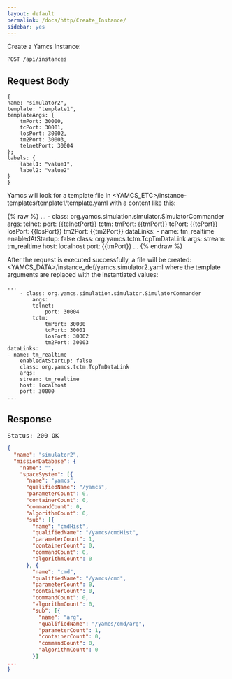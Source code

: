 ```yaml
---
layout: default
permalink: /docs/http/Create_Instance/
sidebar: yes
---
```


Create a Yamcs Instance:

    POST /api/instances

## Request Body

    {
    name: "simulator2",
    template: "template1",
    templateArgs: {
        tmPort: 30000,
        tcPort: 30001,
        losPort: 30002,
        tm2Port: 30003,
        telnetPort: 30004
    };
    labels: {
        label1: "value1",
        label2: "value2"
    }
    }


Yamcs will look for a template file in
\<YAMCS_ETC\>/instance-templates/template1/template.yaml with a content
like this:

{% raw %} 
    ...
        - class: org.yamcs.simulation.simulator.SimulatorCommander
        args:
        telnet:
            port: {{telnetPort}}
        tctm:
            tmPort: {{tmPort}}
            tcPort: {{tcPort}}
            losPort: {{losPort}}
            tm2Port: {{tm2Port}}
    dataLinks:
    - name: tm_realtime
        enabledAtStartup: false
        class: org.yamcs.tctm.TcpTmDataLink
        args:
        stream: tm_realtime
        host: localhost
        port: {{tmPort}}
    ...
{% endraw %}


After the request is executed successfully, a file will be created:
\<YAMCS_DATA\>/instance_def/yamcs.simulator2.yaml where the template
arguments are replaced with the instantiated values:

    ...
        - class: org.yamcs.simulation.simulator.SimulatorCommander
            args:
            telnet:
                port: 30004
            tctm:
                tmPort: 30000
                tcPort: 30001
                losPort: 30002
                tm2Port: 30003
    dataLinks:
    - name: tm_realtime
        enabledAtStartup: false
        class: org.yamcs.tctm.TcpTmDataLink
        args:
        stream: tm_realtime
        host: localhost
        port: 30000
    ...


## Response


<pre class="header">Status: 200 OK</pre>
```json
{
  "name": "simulator2",
  "missionDatabase": {
    "name": "",
    "spaceSystem": [{
      "name": "yamcs",
      "qualifiedName": "/yamcs",
      "parameterCount": 0,
      "containerCount": 0,
      "commandCount": 0,
      "algorithmCount": 0,
      "sub": [{
        "name": "cmdHist",
        "qualifiedName": "/yamcs/cmdHist",
        "parameterCount": 1,
        "containerCount": 0,
        "commandCount": 0,
        "algorithmCount": 0
      }, {
        "name": "cmd",
        "qualifiedName": "/yamcs/cmd",
        "parameterCount": 0,
        "containerCount": 0,
        "commandCount": 0,
        "algorithmCount": 0,
        "sub": [{
          "name": "arg",
          "qualifiedName": "/yamcs/cmd/arg",
          "parameterCount": 1,
          "containerCount": 0,
          "commandCount": 0,
          "algorithmCount": 0
        }]
...
}
```

